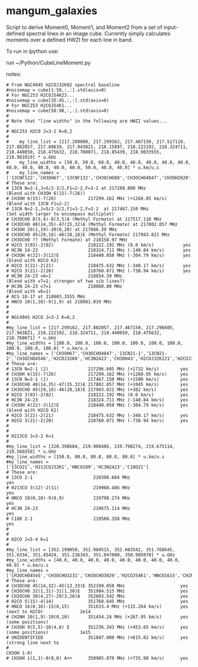 # mangum_galaxies

Script to derive Moment0, Moment1, and Moment2 from a set of
input-defined spectral lines in an image cube.  Currently simply
calculates moments over a defined HWZI for each line in band. 

To run in ipython use:

run ~/Python/CubeLineMoment.py




notes:

    # From NGC4945 H2COJ32K02 spectral baseline
    #noisemap = cube[1:50,:,:].std(axis=0)
    # For NGC253 H2COJ54K23...
    #noisemap = cube[35:45,:,:].std(axis=0)
    # For NGC253 H2COJ54K1...
    #noisemap = cube[50:90,:,:].std(axis=0)
    #
    # Note that "line widths" in the following are HWZI values...
    #
    # NGC253 H2CO J=3-2 K=0,2
    #
    #    my_line_list = [217.289800, 217.299162, 217.467150, 217.517110, 217.802057, 217.88639, 217.943821, 218.15897, 218.222192, 218.324711, 218.440050, 218.475632, 218.760071, 218.85439, 218.9033555, 218.981019] * u.GHz
    #    my_line_widths = [50.0, 50.0, 60.0, 40.0, 40.0, 40.0, 40.0, 40.0, 40.0, 40.0, 40.0, 40.0, 40.0, 50.0, 40.0, 40.0] * u.km/u.s
    #    my_line_names = ['13CNF122','CH3OH67','13CNF132','CH3OCHO88','CH3OCHO4847','CH3OH2020','CH3OCHO4546','CH3OCHO??','H2COJ32K0','HC3N2423v0','CH3OH43','H2COJ32K221','H2COJ32K210','HC3N2423v6','OCS1817','HNCO109']
    # These are:
    # 13CN N=2-1,J=5/2-3/2,F1=2-2,F=3-2 at 217289.800 MHz              (Blend with CH3OH 6(15)-7(26))
    # CH3OH 6(15)-7(26)            217299.162 MHz (+1268.05 km/s)      (Blend with 13CN F1=2-2)
    # 13CN N=2-1,J=5/2-3/2,F1=3-2,F=3-2  at 217467.150 MHz             (Set width larger to encompass multiplet)
    # CH3OCHO 8(5,4)-8(3,5)A (Methyl Formate) at 217517.110 MHz
    # CH3OCHO 48(14,35)-47(15,32)A (Methyl Formate) at 217802.057 MHz
    # CH3OH 20(1,19)-20(0,20) at 217886.39 MHz
    # CH3OCHO 45(29,16)-46(28,18)E (Methyl Formate) 217943.821 MHz
    # CH3OCHO ?? (Methyl Formate) at 218158.97 MHz
    # H2CO 3(03)-2(02)             218222.192 MHz (0.0 km/s)           yes
    # HC3N 24-23                   218324.711 MHz (-140.84 km/s)       yes
    # CH3OH 4(22)-3(12)E           218440.050 MHz (-304.79 km/s)       yes (blend with H2CO K2)
    # H2CO 3(22)-2(21)             218475.632 MHz (-348.17 km/s)       yes
    # H2CO 3(21)-2(20)             218760.071 MHz (-738.94 km/s)       yes
    # HC3N 24-23 v6=1              218854.39 MHz                       (Blend with v7=1; stronger of two vib lines?)
    # HC3N 24-23 v7=1              218860.80 MHz                       (Blend with v6=1)
    # OCS 18-17 at 218903.3555 MHz
    # HNCO 10(1,10)-9(1,9) at 218981.019 MHz
    #
    #
    # NGC4945 H2CO J=3-2 K=0,2
    #
    #my_line_list = [217.299162, 217.802057, 217.467150, 217.296605, 217.943821, 218.222192, 218.324711, 218.440050, 218.475632, 218.760071] * u.GHz
    #my_line_widths = [100.0, 100.0, 100.0, 100.0, 100.0, 100.0, 100.0, 100.0, 100.0, 100.0] * u.km/u.s
    #my_line_names = ['CH3OH67','CH3OCHO4847','13CN21-1','13CN21-2','CH3OCHO4546','H2COJ32K0','HC3N2423','CH3OH43','H2COJ32K221','H2COJ32K210']
    # These are:
    # 13CN N=2-1 (2)               217296.605 MHz (+1732 km/s)        yes
    # CH3OH 6(15)-7(26)            217299.162 MHz (+1268.05 km/s)     yes
    # 13CN N=2-1 (1)               217467.150 MHz (+1500 km/s)        yes
    # CH3OCHO 48(14,35)-47(15,32)A 217802.057 MHz (+1045 km/s)        yes
    # CH3OCHO 45(29,16)-46(28,18)E 217943.821 MHz (+382 km/s)         yes
    # H2CO 3(03)-2(02)             218222.192 MHz (0.0 km/s)          yes
    # HC3N 24-23                   218324.711 MHz (-140.84 km/s)      yes
    # CH3OH 4(22)-3(12)E           218440.050 MHz (-304.79 km/s)      yes (blend with H2CO K2)
    # H2CO 3(22)-2(21)             218475.632 MHz (-348.17 km/s)      yes
    # H2CO 3(21)-2(20)             218760.071 MHz (-738.94 km/s)      yes
    #
    #
    # H213CO J=3-2 K=1
    #
    #my_line_list = [220.398684, 219.908486, 219.798274, 219.675114, 219.560358] * u.GHz
    #my_line_widths = [150.0, 80.0, 80.0, 80.0, 80.0] * u.km/u.s
    #my_line_names = ['13CO21','H213COJ32K1','HNCO109','HC3N2423','C18O21']
    # These are:
    # 13CO 2-1                       220398.684 MHz                     yes
    # H213CO 3(12)-2(11)             219908.486 MHz                     yes
    # HNCO 10(0,10)-9(0,9)           219798.274 MHz                     yes
    # HC3N 24-23                     219675.114 MHz                     yes
    # C180 2-1                       219560.358 MHz                     yes
    #
    #
    # H2CO J=5-4 K=1
    #
    #my_line_list = [352.199050, 351.984515, 352.603542, 351.768645, 351.6334, 351.45424, 351.236343, 351.047000, 350.905070] * u.GHz
    #my_line_widths = [40.0, 40.0, 40.0, 40.0, 40.0, 40.0, 40.0, 40.0, 40.0] * u.km/u.s
    #my_line_names = ['CH3OCHO4545','CH3OCHO3231','CH3OCHO3029','H2COJ54K1','HNCO1615','CH2NH1010','CH3OH910','Unidentified351236','CH3OH10']
    # These are:
    # CH3OCHO 45(14,32)-45(13,33)E 352199.050 MHz                     yes
    # CH3OCHO 32(1,31)-31(1,30)E   351984.515 MHz                     yes
    # CH3OCHO 30(4,27)-29(3,26)A   352603.542 MHz                     yes
    # H2CO 5(15)-4(14)             351768.645 MHz                     yes
    # HNCO 16(0,16)-15(0,15)       351633.4 MHz (+115.264 km/s)       yes (next to H2CO)              2e14
    # CH2NH 10(1,9)-10(0,10)       351454.24 MHz (+267.95 km/s)       yes (some positions)
    # CH3OH 9(5,5)-10(4,6) E       351236.343 MHz (+453.65 km/s)      yes (some positions)            1e15
    # UNIDENTIFIED                 351047.000 MHz (+615.02 km/s)      yes (strong line next to
    #                                                                      CH3OH 1-0)
    # CH3OH 1(1,1)-0(0,0) A++      350905.070 MHz (+735.98 km/s)      yes
